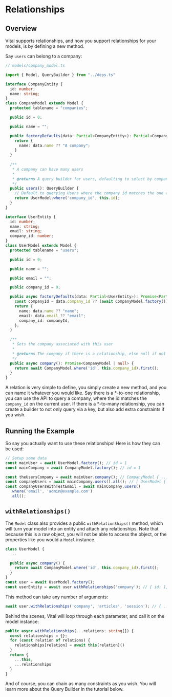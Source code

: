 # Relationships

## Overview

Vital supports relationships, and how you support relationships for your models, is by defining a new method.

Say `users` can belong to a company:

  ```ts
  // models/company_model.ts

  import { Model, QueryBuilder } from "../deps.ts"

  interface CompanyEntity {
    id: number;
    name: string;
  }
  class CompanyModel extends Model {
    protected tablename = "companies";

    public id = 0;

    public name = "";

    public factoryDefaults(data: Partial<CompanyEntity>): Partial<CompanyEntity> {
      return {
        name: data.name ?? "A company";
      }
    }
    
    /**
     * A company can have many users
     * 
     * @returns A query builder for users, defaulting to select by company id
     */
    public users(): QueryBuilder {
      // Default to querying Users where the company id matches the one against the current model
      return UserModel.where('company_id', this.id);
    } 
  }

  interface UserEntity {
    id: number;
    name: string;
    email: string;
    company_id: number;
  }
  class UserModel extends Model {
    protected tablename = "users";

    public id = 0;

    public name = "";

    public email = "";

    public company_id = 0;

    public async factoryDefaults(data: Partial<UserEntity>): Promise<Partial<UserEntity>> {
      const companyId = data.company_id ?? (await CompanyModel.factory()).id;
      return {
        name: data.name ?? "name";
        email: data.email ?? "email";
        company_id: companyId,
      };
    }

    /**
     * Gets the company associated with this user
     * 
     * @returns The company if there is a relationship, else null if not
     */
    public async company(): Promise<CompanyModel | null> {
      return await CompanyModel.where('id', this.company_id).first();
    }
  }
  ```

A relation is very simple to define, you simply create a new method, and you can name it whatever you would like.
Say there is a *-to-one relationship, you can use the API to query a company, where the id matches the `company_id` on the current user.
If there is a *-to-many relationship, you can create a builder to not only query via a key, but also add extra constraints if you wish.

## Running the Example

So say you actually want to use these relationships! Here is how they can be used:

```ts
// Setup some data
const mainUser = await UserModel.factory(); // id = 1
const mainCompany = await CompanyModel.factory(); // id = 1

const theUsersCompany = await mainUser.company(); // CompanyModel { ... }
const companyUsers = await mainCompany.users().all(); // [ UserModel { ... } ]
const companyUsersWithTestEmail = await mainCompany.users()
  .where('email', 'admin@example.com')
  .all();
```

## `withRelationships()`

The `Model` class also provides a public `withRelationShips()` method, which will turn your model into an entity and attach any relationships. Note that because this is a raw object, you will not be able to access the object, or the properties like you would a `Model` instance.

  ```ts
  class UserModel {
    ...

    public async company() {
      return await CompanyModel.where('id', this.company_id).first();
    }
  }
  const user = await UserModel.factory();
  const userEntity = await user.withRelationships('company'); // { id: 1, ..., company: { id: 1, ... } }
  ```

This method can take any number of arguments:

  ```ts
  await user.withRelationships('company', 'articles', 'session'); // { ..., company: ..., session: ..., ... }
  ```

Behind the scenes, Vital will loop through each parameter, and call it on the model instance:

  ```ts
  public async withRelationships(...relations: string[]) {
    const relationships = {};
    for (const relation of relations) {
      relationships[relation] = await this[relation]()
    }
    return {
      ...this,
      ...relationships
    }
  }
  ```

And of course, you can chain as many constraints as you wish. You will learn more about the Query Builder in the tutorial below.